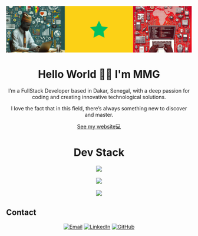 <div align="center">
  <img src="./bannerSnCode.png" alt="Coding Technology" style="max-width: 100%; height: auto;">
  <h1>Hello World 👋🏽 I'm MMG</h1>
</div>

<p align="center">
  I’m a FullStack Developer based in Dakar, Senegal, with a deep passion for coding and creating innovative technological solutions. </p>
<p align="center">
  I love the fact that in this field, there’s always something new to discover and master.
</p>

<p align="center">
  <a href="https://mmg739.github.io">See my website💻</a>
</p>

<h1 align="center">Dev Stack</h1>
<p align="center">
  <img src="https://skillicons.dev/icons?i=js,java,python,php" style="max-width: 50px; height: auto;" />
</p>
<p align="center">
  <img src="https://skillicons.dev/icons?i=symfony,angular,spring,flutter" style="max-width: 50px; height: auto;" />
</p>
<p align="center">
  <img src="https://skillicons.dev/icons?i=mysql,windows,linux,figma" style="max-width: 50px; height: auto;" />
</p>

## Contact
<p align="center">
  <a href="mailto:Gueyemouhamadoumoustapha@gmail.com"><img src="https://img.shields.io/badge/Email-D14836?style=for-the-badge&logo=gmail&logoColor=white" alt="Email"></a>
  <a href="https://www.linkedin.com/in/mmgtech"><img src="https://img.shields.io/badge/LinkedIn-0077B5?style=for-the-badge&logo=linkedin&logoColor=white" alt="LinkedIn"></a>
  <a href="https://github.com/MMG739"><img src="https://img.shields.io/badge/GitHub-100000?style=for-the-badge&logo=github&logoColor=white" alt="GitHub"></a>
</p>
